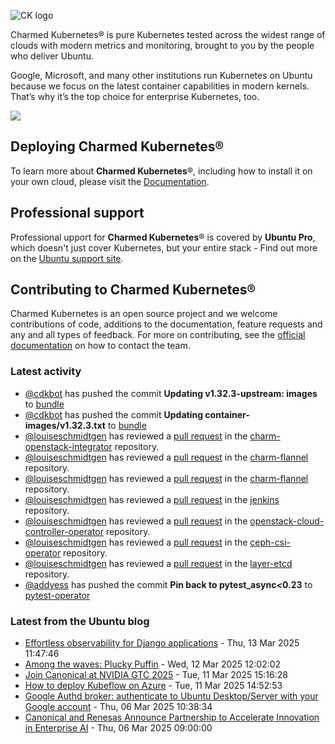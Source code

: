 ![CK logo](https://assets.ubuntu.com/v1/451d4cf4-Charmed+Kubernetes_RGB_onWhite_2022.svg)

Charmed Kubernetes® is pure Kubernetes tested across the widest range of clouds with modern metrics and monitoring, brought to you by the people who deliver Ubuntu.

Google, Microsoft, and many other institutions run Kubernetes on Ubuntu because we focus on the latest container capabilities in modern kernels. That’s why it’s the top choice for enterprise Kubernetes, too.

![](https://assets.ubuntu.com/v1/843c77b6-juju-at-a-glace.svg)

## Deploying Charmed Kubernetes®

To learn more about **Charmed Kubernetes**®, including how to install it on your own cloud, please visit the [Documentation][docs].

## Professional support

Professional upport for **Charmed Kubernetes**® is covered by **Ubuntu Pro**, which doesn't just cover Kubernetes, but your entire stack - Find out more on the [Ubuntu support site](https://ubuntu.com/support).

## Contributing to Charmed Kubernetes®

Charmed Kubernetes is an open source project and we welcome contributions of code, additions to the documentation, feature requests and any and all types of feedback. For more on contributing, see the [official documentation][get-in-touch] on how to contact the team.

<!-- LINKS -->
[docs]: https://ubuntu.com/kubernetes/docs
[get-in-touch]: https://ubuntu.com/kubernetes/docs/get-in-touch

### Latest activity

<!-- activity starts -->
 - [@cdkbot](https://github.com/cdkbot) has pushed the commit **Updating v1.32.3-upstream: images** to [bundle](https://github.com/charmed-kubernetes/bundle)
 - [@cdkbot](https://github.com/cdkbot) has pushed the commit **Updating container-images/v1.32.3.txt** to [bundle](https://github.com/charmed-kubernetes/bundle)
 - [@louiseschmidtgen](https://github.com/louiseschmidtgen) has reviewed a [pull request](https://github.com/charmed-kubernetes/charm-openstack-integrator/pull/15) in the [charm-openstack-integrator](https://github.com/charmed-kubernetes/charm-openstack-integrator) repository.
 - [@louiseschmidtgen](https://github.com/louiseschmidtgen) has reviewed a [pull request](https://github.com/charmed-kubernetes/charm-flannel/pull/92) in the [charm-flannel](https://github.com/charmed-kubernetes/charm-flannel) repository.
 - [@louiseschmidtgen](https://github.com/louiseschmidtgen) has reviewed a [pull request](https://github.com/charmed-kubernetes/charm-flannel/pull/92) in the [charm-flannel](https://github.com/charmed-kubernetes/charm-flannel) repository.
 - [@louiseschmidtgen](https://github.com/louiseschmidtgen) has reviewed a [pull request](https://github.com/charmed-kubernetes/jenkins/pull/1615) in the [jenkins](https://github.com/charmed-kubernetes/jenkins) repository.
 - [@louiseschmidtgen](https://github.com/louiseschmidtgen) has reviewed a [pull request](https://github.com/charmed-kubernetes/openstack-cloud-controller-operator/pull/10) in the [openstack-cloud-controller-operator](https://github.com/charmed-kubernetes/openstack-cloud-controller-operator) repository.
 - [@louiseschmidtgen](https://github.com/louiseschmidtgen) has reviewed a [pull request](https://github.com/charmed-kubernetes/ceph-csi-operator/pull/42) in the [ceph-csi-operator](https://github.com/charmed-kubernetes/ceph-csi-operator) repository.
 - [@louiseschmidtgen](https://github.com/louiseschmidtgen) has reviewed a [pull request](https://github.com/charmed-kubernetes/layer-etcd/pull/216) in the [layer-etcd](https://github.com/charmed-kubernetes/layer-etcd) repository.
 - [@addyess](https://github.com/addyess) has pushed the commit **Pin back to pytest_async<0.23** to [pytest-operator](https://github.com/charmed-kubernetes/pytest-operator)
<!-- activity ends -->

<!-- roadmap starts -->

<!-- roadmap ends -->

### Latest from the Ubuntu blog

<!-- blog starts -->
* [Effortless observability for Django applications](https://ubuntu.com//blog/effortless-observability-for-django-applications) - Thu, 13 Mar 2025 11:47:46 
* [Among the waves: Plucky Puffin](https://ubuntu.com//blog/among-the-waves-plucky-puffin) - Wed, 12 Mar 2025 12:02:02 
* [Join Canonical at NVIDIA GTC 2025](https://ubuntu.com//blog/join-canonical-at-nvidia-gtc-2025) - Tue, 11 Mar 2025 15:16:28 
* [How to deploy Kubeflow on Azure](https://ubuntu.com//blog/how-to-deploy-kubeflow-on-azure) - Tue, 11 Mar 2025 14:52:53 
* [Google Authd broker: authenticate to Ubuntu Desktop/Server with your Google account](https://ubuntu.com//blog/google-authd-broker-ubuntu-desktop-server) - Thu, 06 Mar 2025 10:38:34 
* [Canonical and Renesas Announce Partnership to Accelerate Innovation in Enterprise AI](https://ubuntu.com//blog/canonical-and-renesas-announce-partnership-to-accelerate-innovation-in-enterprise-ai) - Thu, 06 Mar 2025 09:00:00 
<!-- blog ends -->
